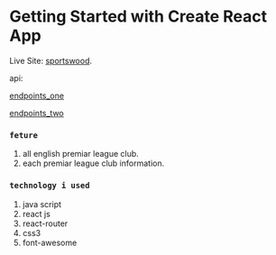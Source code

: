 # Getting Started with Create React App

Live Site:  [sportswood](https://sportswood.netlify.app/).


api: 



 [endpoints_one](https://www.thesportsdb.com/api/v1/json/1/search_all_teams.php?=English%20Premier%20League)


 [endpoints_two](https://www.thesportsdb.com/api/v1/json/1/lookupteam.php?id=133604)

### `feture`

1. all english premiar league club.
2. each premiar league club information.


### `technology i used`

1. java script
2. react js
3. react-router
4. css3
5. font-awesome